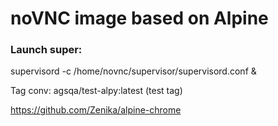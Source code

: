 # noVNC image based on Alpine

### Launch super:
supervisord -c /home/novnc/supervisor/supervisord.conf &

Tag conv: agsqa/test-alpy:latest (test tag)

https://github.com/Zenika/alpine-chrome
